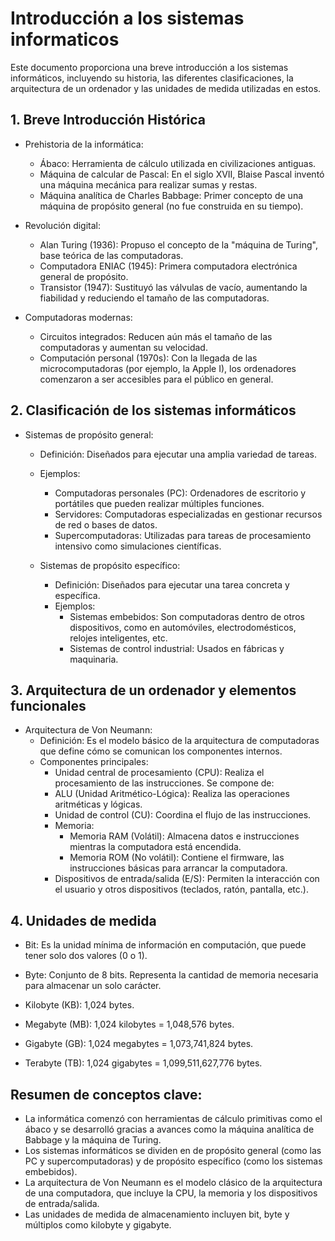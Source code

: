 # Introducción a los sistemas informaticos

Este documento proporciona una breve introducción a los sistemas informáticos, incluyendo su historia, las
diferentes clasificaciones, la arquitectura de un ordenador y las unidades de medida utilizadas en estos.

## 1. Breve Introducción Histórica

- Prehistoria de la informática:
    -  Ábaco: Herramienta de cálculo utilizada en civilizaciones antiguas.
    -  Máquina de calcular de Pascal: En el siglo XVII, Blaise Pascal inventó una máquina mecánica para realizar sumas y restas.
    -  Máquina analítica de Charles Babbage: Primer concepto de una máquina de propósito general (no fue construida en su tiempo).

- Revolución digital:
    -  Alan Turing (1936): Propuso el concepto de la "máquina de Turing", base teórica de las computadoras.
    -  Computadora ENIAC (1945): Primera computadora electrónica general de propósito.
    -  Transistor (1947): Sustituyó las válvulas de vacío, aumentando la fiabilidad y reduciendo el tamaño de las computadoras.

- Computadoras modernas:
    - Circuitos integrados: Reducen aún más el tamaño de las computadoras y aumentan su velocidad.
    - Computación personal (1970s): Con la llegada de las microcomputadoras (por ejemplo, la Apple I), los ordenadores comenzaron a ser accesibles para el público en general.

## 2. Clasificación de los sistemas informáticos

- Sistemas de propósito general:
    -  Definición: Diseñados para ejecutar una amplia variedad de tareas.
    -  Ejemplos:
        -  Computadoras personales (PC): Ordenadores de escritorio y portátiles que pueden realizar múltiples funciones.
        -  Servidores: Computadoras especializadas en gestionar recursos de red o bases de datos.
        -  Supercomputadoras: Utilizadas para tareas de procesamiento intensivo como simulaciones científicas.

   -  Sistemas de propósito específico:
        - Definición: Diseñados para ejecutar una tarea concreta y específica.
        - Ejemplos:
            - Sistemas embebidos: Son computadoras dentro de otros dispositivos, como en automóviles, electrodomésticos, relojes inteligentes, etc.
            - Sistemas de control industrial: Usados en fábricas y maquinaria.

## 3. Arquitectura de un ordenador y elementos funcionales

   -  Arquitectura de Von Neumann:
        - Definición: Es el modelo básico de la arquitectura de computadoras que define cómo se comunican los componentes internos.
        - Componentes principales:
            - Unidad central de procesamiento (CPU): Realiza el procesamiento de las instrucciones. Se compone de:
            - ALU (Unidad Aritmético-Lógica): Realiza las operaciones aritméticas y lógicas.
            - Unidad de control (CU): Coordina el flujo de las instrucciones.
            - Memoria:
                - Memoria RAM (Volátil): Almacena datos e instrucciones mientras la computadora está encendida.
                - Memoria ROM (No volátil): Contiene el firmware, las instrucciones básicas para arrancar la computadora.
            - Dispositivos de entrada/salida (E/S): Permiten la interacción con el usuario y otros dispositivos (teclados, ratón, pantalla, etc.).

## 4. Unidades de medida

- Bit: Es la unidad mínima de información en computación, que puede tener solo dos valores (0 o 1).

- Byte: Conjunto de 8 bits. Representa la cantidad de memoria necesaria para almacenar un solo carácter.

- Kilobyte (KB): 1,024 bytes.

- Megabyte (MB): 1,024 kilobytes = 1,048,576 bytes.

- Gigabyte (GB): 1,024 megabytes = 1,073,741,824 bytes.

- Terabyte (TB): 1,024 gigabytes = 1,099,511,627,776 bytes.

## Resumen de conceptos clave:

- La informática comenzó con herramientas de cálculo primitivas como el ábaco y se desarrolló gracias a avances como la máquina analítica de Babbage y la máquina de Turing.
- Los sistemas informáticos se dividen en de propósito general (como las PC y supercomputadoras) y de propósito específico (como los sistemas embebidos).
- La arquitectura de Von Neumann es el modelo clásico de la arquitectura de una computadora, que incluye la CPU, la memoria y los dispositivos de entrada/salida.
- Las unidades de medida de almacenamiento incluyen bit, byte y múltiplos como kilobyte y gigabyte.